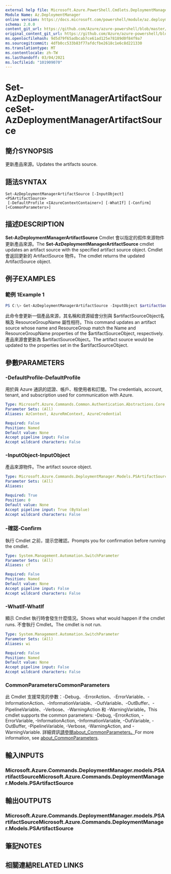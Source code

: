 ```yaml
---
external help file: Microsoft.Azure.PowerShell.Cmdlets.DeploymentManager.dll-Help.xml
Module Name: Az.DeploymentManager
online version: https://docs.microsoft.com/powershell/module/az.deploymentmanager/set-azdeploymentmanagerartifactsource
schema: 2.0.0
content_git_url: https://github.com/Azure/azure-powershell/blob/master/src/DeploymentManager/DeploymentManager/help/Set-AzDeploymentManagerArtifactSource.md
original_content_git_url: https://github.com/Azure/azure-powershell/blob/master/src/DeploymentManager/DeploymentManager/help/Set-AzDeploymentManagerArtifactSource.md
ms.openlocfilehash: 9d5d79f65adbcab7ce61ad125e78189d0f84f9a7
ms.sourcegitcommit: 4dfb0cc533b83f77afdcfbe2618c1e6c8d221330
ms.translationtype: MT
ms.contentlocale: zh-TW
ms.lasthandoff: 03/04/2021
ms.locfileid: "101909070"
---
```

# <span data-ttu-id="ad8ec-101">Set-AzDeploymentManagerArtifactSource</span><span class="sxs-lookup"><span data-stu-id="ad8ec-101">Set-AzDeploymentManagerArtifactSource</span></span>

## <span data-ttu-id="ad8ec-102">簡介</span><span class="sxs-lookup"><span data-stu-id="ad8ec-102">SYNOPSIS</span></span>
<span data-ttu-id="ad8ec-103">更新產品來源。</span><span class="sxs-lookup"><span data-stu-id="ad8ec-103">Updates the artifacts source.</span></span>

## <span data-ttu-id="ad8ec-104">語法</span><span class="sxs-lookup"><span data-stu-id="ad8ec-104">SYNTAX</span></span>

```
Set-AzDeploymentManagerArtifactSource [-InputObject] <PSArtifactSource>
 [-DefaultProfile <IAzureContextContainer>] [-WhatIf] [-Confirm] [<CommonParameters>]
```

## <span data-ttu-id="ad8ec-105">描述</span><span class="sxs-lookup"><span data-stu-id="ad8ec-105">DESCRIPTION</span></span>
<span data-ttu-id="ad8ec-106">**Set-AzDeploymentManagerArtifactSource** Cmdlet 會以指定的假件來源物件更新產品來源。</span><span class="sxs-lookup"><span data-stu-id="ad8ec-106">The **Set-AzDeploymentManagerArtifactSource** cmdlet updates an artifact source with the specified artifact source object.</span></span>
<span data-ttu-id="ad8ec-107">Cmdlet 會返回更新的 ArtifactSource 物件。</span><span class="sxs-lookup"><span data-stu-id="ad8ec-107">The cmdlet returns the updated ArtifactSource object.</span></span>

## <span data-ttu-id="ad8ec-108">例子</span><span class="sxs-lookup"><span data-stu-id="ad8ec-108">EXAMPLES</span></span>

### <span data-ttu-id="ad8ec-109">範例 1</span><span class="sxs-lookup"><span data-stu-id="ad8ec-109">Example 1</span></span>
```powershell
PS C:\> Get-AzDeploymentManagerArtifactSource -InputObject $artifactSourceObject
```

<span data-ttu-id="ad8ec-110">此命令會更新一個產品來源，其名稱和資源組會分別與 $artifactSourceObject名稱及 ResourceGroupName 屬性相符。</span><span class="sxs-lookup"><span data-stu-id="ad8ec-110">This command updates an artifact source whose name and ResourceGroup match the Name and ResourceGroupName properties of the $artifactSourceObject, respectively.</span></span>
<span data-ttu-id="ad8ec-111">產品來源會更新為 $artifactSourceObject。</span><span class="sxs-lookup"><span data-stu-id="ad8ec-111">The artifact source would be updated to the properties set in the $artifactSourceObject.</span></span>

## <span data-ttu-id="ad8ec-112">參數</span><span class="sxs-lookup"><span data-stu-id="ad8ec-112">PARAMETERS</span></span>

### <span data-ttu-id="ad8ec-113">-DefaultProfile</span><span class="sxs-lookup"><span data-stu-id="ad8ec-113">-DefaultProfile</span></span>
<span data-ttu-id="ad8ec-114">用於與 Azure 通訊的認證、帳戶、租使用者和訂閱。</span><span class="sxs-lookup"><span data-stu-id="ad8ec-114">The credentials, account, tenant, and subscription used for communication with Azure.</span></span>

```yaml
Type: Microsoft.Azure.Commands.Common.Authentication.Abstractions.Core.IAzureContextContainer
Parameter Sets: (All)
Aliases: AzContext, AzureRmContext, AzureCredential

Required: False
Position: Named
Default value: None
Accept pipeline input: False
Accept wildcard characters: False
```

### <span data-ttu-id="ad8ec-115">-InputObject</span><span class="sxs-lookup"><span data-stu-id="ad8ec-115">-InputObject</span></span>
<span data-ttu-id="ad8ec-116">產品來源物件。</span><span class="sxs-lookup"><span data-stu-id="ad8ec-116">The artifact source object.</span></span>

```yaml
Type: Microsoft.Azure.Commands.DeploymentManager.Models.PSArtifactSource
Parameter Sets: (All)
Aliases:

Required: True
Position: 0
Default value: None
Accept pipeline input: True (ByValue)
Accept wildcard characters: False
```

### <span data-ttu-id="ad8ec-117">-確認</span><span class="sxs-lookup"><span data-stu-id="ad8ec-117">-Confirm</span></span>
<span data-ttu-id="ad8ec-118">執行 Cmdlet 之前，提示您確認。</span><span class="sxs-lookup"><span data-stu-id="ad8ec-118">Prompts you for confirmation before running the cmdlet.</span></span>

```yaml
Type: System.Management.Automation.SwitchParameter
Parameter Sets: (All)
Aliases: cf

Required: False
Position: Named
Default value: None
Accept pipeline input: False
Accept wildcard characters: False
```

### <span data-ttu-id="ad8ec-119">-WhatIf</span><span class="sxs-lookup"><span data-stu-id="ad8ec-119">-WhatIf</span></span>
<span data-ttu-id="ad8ec-120">顯示 Cmdlet 執行時會發生什麼情況。</span><span class="sxs-lookup"><span data-stu-id="ad8ec-120">Shows what would happen if the cmdlet runs.</span></span>
<span data-ttu-id="ad8ec-121">不會執行 Cmdlet。</span><span class="sxs-lookup"><span data-stu-id="ad8ec-121">The cmdlet is not run.</span></span>

```yaml
Type: System.Management.Automation.SwitchParameter
Parameter Sets: (All)
Aliases: wi

Required: False
Position: Named
Default value: None
Accept pipeline input: False
Accept wildcard characters: False
```

### <span data-ttu-id="ad8ec-122">CommonParameters</span><span class="sxs-lookup"><span data-stu-id="ad8ec-122">CommonParameters</span></span>
<span data-ttu-id="ad8ec-123">此 Cmdlet 支援常見的參數：-Debug、-ErrorAction、-ErrorVariable、-InformationAction、-InformationVariable、-OutVariable、-OutBuffer、-PipelineVariable、-Verbose、-WarningAction 和 -WarningVariable。</span><span class="sxs-lookup"><span data-stu-id="ad8ec-123">This cmdlet supports the common parameters: -Debug, -ErrorAction, -ErrorVariable, -InformationAction, -InformationVariable, -OutVariable, -OutBuffer, -PipelineVariable, -Verbose, -WarningAction, and -WarningVariable.</span></span> <span data-ttu-id="ad8ec-124">詳細資訊[請參閱about_CommonParameters。](http://go.microsoft.com/fwlink/?LinkID=113216)</span><span class="sxs-lookup"><span data-stu-id="ad8ec-124">For more information, see [about_CommonParameters](http://go.microsoft.com/fwlink/?LinkID=113216).</span></span>

## <span data-ttu-id="ad8ec-125">輸入</span><span class="sxs-lookup"><span data-stu-id="ad8ec-125">INPUTS</span></span>

### <span data-ttu-id="ad8ec-126">Microsoft.Azure.Commands.DeploymentManager.models.PSArtifactSource</span><span class="sxs-lookup"><span data-stu-id="ad8ec-126">Microsoft.Azure.Commands.DeploymentManager.Models.PSArtifactSource</span></span>

## <span data-ttu-id="ad8ec-127">輸出</span><span class="sxs-lookup"><span data-stu-id="ad8ec-127">OUTPUTS</span></span>

### <span data-ttu-id="ad8ec-128">Microsoft.Azure.Commands.DeploymentManager.models.PSArtifactSource</span><span class="sxs-lookup"><span data-stu-id="ad8ec-128">Microsoft.Azure.Commands.DeploymentManager.Models.PSArtifactSource</span></span>

## <span data-ttu-id="ad8ec-129">筆記</span><span class="sxs-lookup"><span data-stu-id="ad8ec-129">NOTES</span></span>

## <span data-ttu-id="ad8ec-130">相關連結</span><span class="sxs-lookup"><span data-stu-id="ad8ec-130">RELATED LINKS</span></span>
